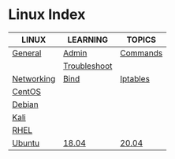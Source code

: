 # Linux Index

|LINUX|LEARNING|TOPICS|
|---|---|---|
|[General](unix/linux/linux-general)|[Admin](unix/linux/linux-general#administration)|[Commands](unix/linux/linux-general#commands)|
||[Troubleshoot](unix/linux/linux-general#troubleshooting)||
|[Networking](unix/linux/linux-networking)|[Bind](unix/linux/linux-networking#bind)|[Iptables](unix/linux/linux-networking#iptables)|
|[CentOS](unix/linux/linux-centos)|||
|[Debian](unix/linux/linux-debian)|||
|[Kali](unix/linux/linux-kali)|||
|[RHEL](unix/linux/linux-rhel)|||
|[Ubuntu](unix/linux/linux-ubuntu)|[18.04](unix/linux/linux-ubuntu#1804)|[20.04](unix/linux/linux-ubuntu#2004)|
